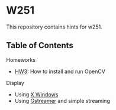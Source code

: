 # W251
This repository contains hints for w251.

## Table of Contents

Homeworks
 - [HW3](hw3/README.md): How to install and run OpenCV
 
 Display
 - Using [X Windows](xwindows/README.md)
 - Using [Gstreamer](gstreamer/README.md) and simple streaming

